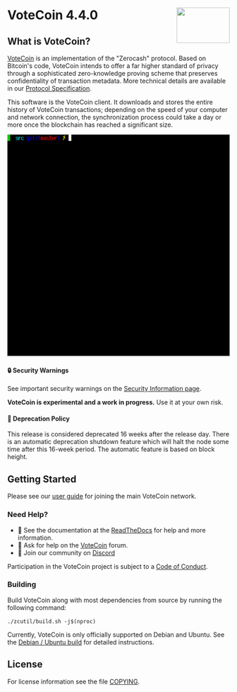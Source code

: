 VoteCoin 4.4.0
<img align="right" width="120" height="80" src="doc/imgs/logo.png">
===========

What is VoteCoin?
--------------

[VoteCoin](https://z.cash/) is an implementation of the "Zerocash" protocol.
Based on Bitcoin's code, VoteCoin intends to offer a far higher standard of privacy
through a sophisticated zero-knowledge proving scheme that preserves
confidentiality of transaction metadata. More technical details are available
in our [Protocol Specification](https://zips.z.cash/protocol/protocol.pdf).

This software is the VoteCoin client. It downloads and stores the entire history
of VoteCoin transactions; depending on the speed of your computer and network
connection, the synchronization process could take a day or more once the
blockchain has reached a significant size.

<p align="center">
  <img src="doc/imgs/votecoind_screen.gif" height="500">
</p>

#### :lock: Security Warnings

See important security warnings on the
[Security Information page](https://z.cash/support/security/).

**VoteCoin is experimental and a work in progress.** Use it at your own risk.

####  :ledger: Deprecation Policy

This release is considered deprecated 16 weeks after the release day. There
is an automatic deprecation shutdown feature which will halt the node some
time after this 16-week period. The automatic feature is based on block
height.

## Getting Started

Please see our [user guide](https://votecoin.readthedocs.io/en/latest/rtd_pages/rtd_docs/user_guide.html) for joining the main VoteCoin network.

### Need Help?

* :blue_book: See the documentation at the [ReadTheDocs](https://votecoin.readthedocs.io)
  for help and more information.
* :incoming_envelope: Ask for help on the [VoteCoin](https://forum.z.cash/) forum.
* :speech_balloon: Join our community on [Discord](https://discordapp.com/invite/PhJY6Pm)

Participation in the VoteCoin project is subject to a
[Code of Conduct](code_of_conduct.md).

### Building

Build VoteCoin along with most dependencies from source by running the following command:

```
./zcutil/build.sh -j$(nproc)
```

Currently, VoteCoin is only officially supported on Debian and Ubuntu. See the
[Debian / Ubuntu build](https://votecoin.readthedocs.io/en/latest/rtd_pages/Debian-Ubuntu-build.html)
for detailed instructions.

License
-------

For license information see the file [COPYING](COPYING).
